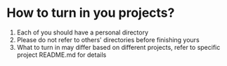# How to turn in you projects?

1. Each of you should have a personal directory
2. Please do not refer to others' directories before finishing yours
3. What to turn in may differ based on different projects, refer to specific project README.md for details

